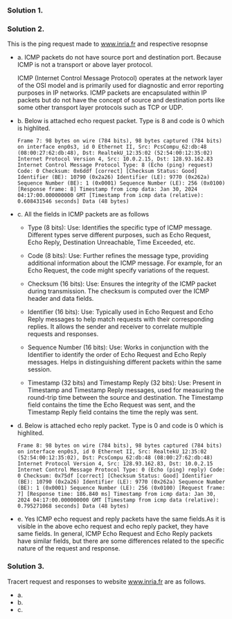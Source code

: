 ### Solution 1.

### Solution 2.
This is the ping request made to www.inria.fr and respective resopnse
  - a. ICMP packets do not have source port and destination port. Because ICMP is not a transport or above layer protocol.
    
    ICMP (Internet Control Message Protocol) operates at the network layer of the OSI model and is primarily used for diagnostic and error reporting purposes in IP networks.         ICMP packets are encapsulated within IP packets but do not have the concept of source and destination ports like some other transport layer protocols such as TCP or UDP.
  - b. Below is attached echo request packet. Type is 8 and code is 0 which is highlited.

    ``Frame 7: 98 bytes on wire (784 bits), 98 bytes captured (784 bits) on interface enp0s3, id 0
Ethernet II, Src: PcsCompu_62:db:48 (08:00:27:62:db:48), Dst: RealtekU_12:35:02 (52:54:00:12:35:02)
Internet Protocol Version 4, Src: 10.0.2.15, Dst: 128.93.162.83
Internet Control Message Protocol
    Type: 8 (Echo (ping) request)
    Code: 0
    Checksum: 0x6ddf [correct]
    [Checksum Status: Good]
    Identifier (BE): 10790 (0x2a26)
    Identifier (LE): 9770 (0x262a)
    Sequence Number (BE): 1 (0x0001)
    Sequence Number (LE): 256 (0x0100)
    [Response frame: 8]
    Timestamp from icmp data: Jan 30, 2024 04:17:00.000000000 GMT
    [Timestamp from icmp data (relative): 0.608431546 seconds]
    Data (48 bytes)``

  - c. All the fields in ICMP packets are as follows
    - Type (8 bits):
        Use: Identifies the specific type of ICMP message. Different types serve different purposes, such as Echo Request, Echo Reply, Destination Unreachable, Time Exceeded, etc.
    - Code (8 bits):
        Use: Further refines the message type, providing additional information about the ICMP message. For example, for an Echo Request, the code might specify variations of the request.
    - Checksum (16 bits):
        Use: Ensures the integrity of the ICMP packet during transmission. The checksum is computed over the ICMP header and data fields.

    - Identifier (16 bits):
        Use: Typically used in Echo Request and Echo Reply messages to help match requests with their corresponding replies. It allows the sender and receiver to correlate multiple requests and responses.
    - Sequence Number (16 bits):
        Use: Works in conjunction with the Identifier to identify the order of Echo Request and Echo Reply messages. Helps in distinguishing different packets within the same session.
    - Timestamp (32 bits) and Timestamp Reply (32 bits):
        Use: Present in Timestamp and Timestamp Reply messages, used for measuring the round-trip time between the source and destination. The Timestamp field contains the time the Echo Request was sent, and the Timestamp Reply field contains the time the reply was sent.
  - d. Below is attached echo reply packet. Type is 0 and code is 0 which is highlited.

    `Frame 8: 98 bytes on wire (784 bits), 98 bytes captured (784 bits) on interface enp0s3, id 0
Ethernet II, Src: RealtekU_12:35:02 (52:54:00:12:35:02), Dst: PcsCompu_62:db:48 (08:00:27:62:db:48)
Internet Protocol Version 4, Src: 128.93.162.83, Dst: 10.0.2.15
Internet Control Message Protocol
    Type: 0 (Echo (ping) reply)
    Code: 0
    Checksum: 0x75df [correct]
    [Checksum Status: Good]
    Identifier (BE): 10790 (0x2a26)
    Identifier (LE): 9770 (0x262a)
    Sequence Number (BE): 1 (0x0001)
    Sequence Number (LE): 256 (0x0100)
    [Request frame: 7]
    [Response time: 186.840 ms]
    Timestamp from icmp data: Jan 30, 2024 04:17:00.000000000 GMT
    [Timestamp from icmp data (relative): 0.795271068 seconds]
    Data (48 bytes)
`
  - e. Yes ICMP echo request and reply packets have the same fields.As it is visible in the above echo request and echo reply packet, they have same fields.
      In general, ICMP Echo Request and Echo Reply packets have similar fields, but there are some differences related to the specific nature of the request and response.
### Solution 3.
Tracert request and responses to website www.inria.fr are as follows.
  - a.
  - b.
  - c.
